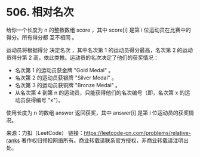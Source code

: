 # 506. 相对名次

给你一个长度为 n 的整数数组 score ，其中 score[i] 是第 i 位运动员在比赛中的得分。所有得分都 互不相同 。

运动员将根据得分 决定名次 ，其中名次第 1 的运动员得分最高，名次第 2 的运动员得分第 2 高，依此类推。运动员的名次决定了他们的获奖情况：

* 名次第 1 的运动员获金牌 "Gold Medal" 。
* 名次第 2 的运动员获银牌 "Silver Medal" 。
* 名次第 3 的运动员获铜牌 "Bronze Medal" 。
* 从名次第 4 到第 n 的运动员，只能获得他们的名次编号（即，名次第 x 的运动员获得编号 "x"）。

使用长度为 n 的数组 answer 返回获奖，其中 answer[i] 是第 i 位运动员的获奖情况。

来源：力扣（LeetCode）
链接：https://leetcode-cn.com/problems/relative-ranks
著作权归领扣网络所有。商业转载请联系官方授权，非商业转载请注明出处。